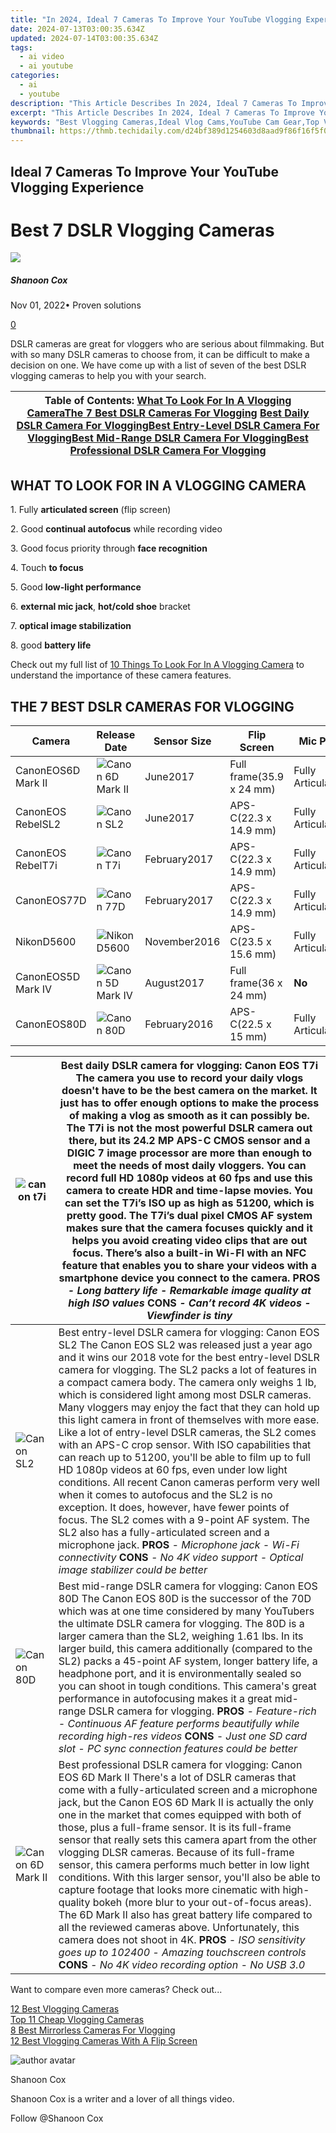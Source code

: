 ```yaml
---
title: "In 2024, Ideal 7 Cameras To Improve Your YouTube Vlogging Experience"
date: 2024-07-13T03:00:35.634Z
updated: 2024-07-14T03:00:35.634Z
tags:
  - ai video
  - ai youtube
categories:
  - ai
  - youtube
description: "This Article Describes In 2024, Ideal 7 Cameras To Improve Your YouTube Vlogging Experience"
excerpt: "This Article Describes In 2024, Ideal 7 Cameras To Improve Your YouTube Vlogging Experience"
keywords: "Best Vlogging Cameras,Ideal Vlog Cams,YouTube Cam Gear,Top Vlogging Tools,Premium Vlog Video,Optimal Camera Setup,Enhance Vlog Quality"
thumbnail: https://thmb.techidaily.com/d24bf389d1254603d8aad9f86f16f5f0cd9be072e2e5d71e92f6bedcfed5d098.jpg
---
```


## Ideal 7 Cameras To Improve Your YouTube Vlogging Experience

# Best 7 DSLR Vlogging Cameras

![](https://images.wondershare.com/filmora/article-images/shannon-cox.jpg)

##### Shanoon Cox

 Nov 01, 2022• Proven solutions

[0](#commentsBoxSeoTemplate)

DSLR cameras are great for vloggers who are serious about filmmaking. But with so many DSLR cameras to choose from, it can be difficult to make a decision on one. We have come up with a list of seven of the best DSLR vlogging cameras to help you with your search.

 | Table of Contents:  [What To Look For In A Vlogging Camera](#what-to-look-for-in-a-vlogging-camera)[The 7 Best DSLR Cameras For Vlogging](#THE-7-BEST-DSLR-CAMERAS-FOR-VLOGGING-2018) [Best Daily DSLR Camera For Vlogging](#Best-daily-DSLR-camera-for-vlogging)[Best Entry-Level DSLR Camera For Vlogging](#Best-entry-level-DSLR-camera-for-vlogging)[Best Mid-Range DSLR Camera For Vlogging](#Best-Mid-Range-DSLR-Camera-For-Vlogging)[Best Professional DSLR Camera For Vlogging](#Best-Professional-DSLR-Camera-For-Vlogging) |
| ------------------------------------------------------------------------------------------------------------------------------------------------------------------------------------------------------------------------------------------------------------------------------------------------------------------------------------------------------------------------------------------------------------------------------------------------------------------------------------------------------------------------------------- |

## WHAT TO LOOK FOR IN A VLOGGING CAMERA

1\. Fully **articulated screen** (flip screen)

2\. Good **continual autofocus** while recording video

3\. Good focus priority through **face recognition**

4\. Touch **to focus**

5\. Good **low-light performance**

6\. **external mic jack**, **hot/cold shoe** bracket

7\. **optical image stabilization**

8\. good **battery life**

Check out my full list of [10 Things To Look For In A Vlogging Camera](https://www.filmora.io/community-blog/10-things-to-look-for-in-a-vlogging-camera-393.html) to understand the importance of these camera features.

## THE 7 BEST DSLR CAMERAS FOR VLOGGING

 | Camera             | Release Date                                                                                   | Sensor Size  | Flip Screen              | Mic Port          | Price   |        |
| ------------------ | ---------------------------------------------------------------------------------------------- | ------------ | ------------------------ | ----------------- | ------- | ------ |
| CanonEOS6D Mark II | ![Canon 6D Mark II](https://images.wondershare.com/filmora/article-images/canon-eos-mark1.png) | June2017     | Full frame(35.9 x 24 mm) | Fully Articulated | **Yes** | $$   |
| CanonEOS RebelSL2  | ![Canon SL2](https://images.wondershare.com/filmora/article-images/canon-eos-rebel2.png)       | June2017     | APS-C(22.3 x 14.9 mm)    | Fully Articulated | **Yes** | $     |
| CanonEOS RebelT7i  | ![Canon T7i](https://images.wondershare.com/filmora/article-images/canon-eos-rebel3.png)       | February2017 | APS-C(22.3 x 14.9 mm)    | Fully Articulated | **Yes** | $-    |
| CanonEOS77D        | ![Canon 77D](https://images.wondershare.com/filmora/article-images/canon-eos-77d4.png)         | February2017 | APS-C(22.3 x 14.9 mm)    | Fully Articulated | **Yes** | $-    |
| NikonD5600         | ![Nikon D5600](https://images.wondershare.com/filmora/article-images/nikon5.png)               | November2016 | APS-C(23.5 x 15.6 mm)    | Fully Articulated | **Yes** | $-    |
| CanonEOS5D Mark IV | ![Canon 5D Mark IV](https://images.wondershare.com/filmora/article-images/canon-5d-mark6.png)  | August2017   | Full frame(36 x 24 mm)   | **No**            | **Yes** | $$$ |
| CanonEOS80D        | ![Canon 80D](https://images.wondershare.com/filmora/article-images/canon-eos-80d7.png)         | February2016 | APS-C(22.5 x 15 mm)      | Fully Articulated | **Yes** | $$    |

 | ![canon t7i](https://images.wondershare.com/filmora/article-images/canon-eos-rebel3.png)      | Best daily DSLR camera for vlogging: Canon EOS T7i The camera you use to record your daily vlogs doesn't have to be the best camera on the market. It just has to offer enough options to make the process of making a vlog as smooth as it can possibly be. The T7i is not the most powerful DSLR camera out there, but its 24.2 MP APS-C CMOS sensor and a DIGIC 7 image processor are more than enough to meet the needs of most daily vloggers. You can record full HD 1080p videos at 60 fps and use this camera to create HDR and time-lapse movies. You can set the T7i’s ISO up as high as 51200, which is pretty good. The T7i’s dual pixel CMOS AF system makes sure that the camera focuses quickly and it helps you avoid creating video clips that are out focus. There’s also a built-in Wi-FI with an NFC feature that enables you to share your videos with a smartphone device you connect to the camera.  **PROS** _\- Long battery life_ _\- Remarkable image quality at high ISO values_   **CONS** _\- Can’t record 4K videos_ _\- Viewfinder is tiny_          |
| ---------------------------------------------------------------------------------------------- | ------------------------------------------------------------------------------------------------------------------------------------------------------------------------------------------------------------------------------------------------------------------------------------------------------------------------------------------------------------------------------------------------------------------------------------------------------------------------------------------------------------------------------------------------------------------------------------------------------------------------------------------------------------------------------------------------------------------------------------------------------------------------------------------------------------------------------------------------------------------------------------------------------------------------------------------------------------------------------------------------------------------------------------------------------------------------------------ |
| ![Canon SL2](https://images.wondershare.com/filmora/article-images/canon-eos-rebel2.png)       | Best entry-level DSLR camera for vlogging: Canon EOS SL2 The Canon EOS SL2 was released just a year ago and it wins our 2018 vote for the best entry-level DSLR camera for vlogging. The SL2 packs a lot of features in a compact camera body. The camera only weighs 1 lb, which is considered light among most DSLR cameras. Many vloggers may enjoy the fact that they can hold up this light camera in front of themselves with more ease. Like a lot of entry-level DSLR cameras, the SL2 comes with an APS-C crop sensor. With ISO capabilities that can reach up to 51200, you'll be able to film up to full HD 1080p videos at 60 fps, even under low light conditions. All recent Canon cameras perform very well when it comes to autofocus and the SL2 is no exception. It does, however, have fewer points of focus. The SL2 comes with a 9-point AF system. The SL2 also has a fully-articulated screen and a microphone jack.  **PROS** _\- Microphone jack_ _\- Wi-Fi connectivity_   **CONS** _\- No 4K video support_ _\- Optical image stabilizer could be better_ |
| ![Canon 80D](https://images.wondershare.com/filmora/article-images/canon-eos-80d7.png)         | Best mid-range DSLR camera for vlogging: Canon EOS 80D The Canon EOS 80D is the successor of the 70D which was at one time considered by many YouTubers the ultimate DSLR camera for vlogging. The 80D is a larger camera than the SL2, weighing 1.61 lbs. In its larger build, this camera additionally (compared to the SL2) packs a 45-point AF system, longer battery life, a headphone port, and it is environmentally sealed so you can shoot in tough conditions. This camera's great performance in autofocusing makes it a great mid-range DSLR camera for vlogging.  **PROS** _\- Feature-rich_ _\- Continuous AF feature performs beautifully while recording high-res videos_   **CONS** _\- Just one SD card slot_ _\- PC sync connection features could be better_                                                                                                                                                                                                                                                                                                     |
| ![Canon 6D Mark II](https://images.wondershare.com/filmora/article-images/canon-eos-mark1.png) | Best professional DSLR camera for vlogging: Canon EOS 6D Mark II There's a lot of DSLR cameras that come with a fully-articulated screen and a microphone jack, but the Canon EOS 6D Mark II is actually the only one in the market that comes equipped with both of those, plus a full-frame sensor. It is its full-frame sensor that really sets this camera apart from the other vlogging DLSR cameras. Because of its full-frame sensor, this camera performs much better in low light conditions. With this larger sensor, you'll also be able to capture footage that looks more cinematic with high-quality bokeh (more blur to your out-of-focus areas). The 6D Mark II also has great battery life compared to all the reviewed cameras above. Unfortunately, this camera does not shoot in 4K.  **PROS** _\- ISO sensitivity goes up to 102400_ _\- Amazing touchscreen controls_   **CONS** _\- No 4K video recording option_ _\- No USB 3.0_                                                                                                                             |

Want to compare even more cameras? Check out...

[12 Best Vlogging Cameras](https://www.filmora.io/community-blog/12-best-vlogging-cameras-%282018%29-441.html)  
[Top 11 Cheap Vlogging Cameras](https://www.filmora.io/community-blog/top-11-cheap-vlogging-cameras-%282018%29-455.html)  
[8 Best Mirrorless Cameras For Vlogging](https://www.filmora.io/community-blog/8-best-mirrorless-cameras-for-vlogging-%282018%29-447.html)  
[12 Best Vlogging Cameras With A Flip Screen](https://www.filmora.io/community-blog/12-best-vlogging-cameras-with-a-flip-screen-%282018%29-451.html)

![author avatar](https://images.wondershare.com/filmora/article-images/shannon-cox.jpg)

Shanoon Cox

Shanoon Cox is a writer and a lover of all things video.

Follow @Shanoon Cox


<ins class="adsbygoogle"
     style="display:block"
     data-ad-format="autorelaxed"
     data-ad-client="ca-pub-7571918770474297"
     data-ad-slot="1223367746"></ins>



<ins class="adsbygoogle"
     style="display:block"
     data-ad-client="ca-pub-7571918770474297"
     data-ad-slot="8358498916"
     data-ad-format="auto"
     data-full-width-responsive="true"></ins>




